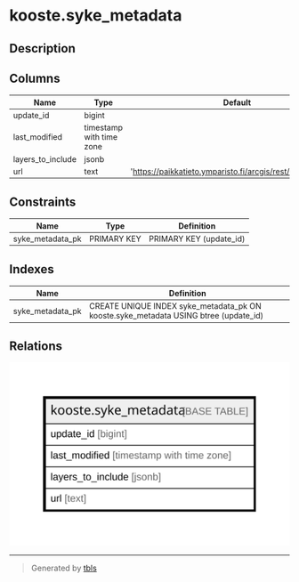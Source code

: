 # kooste.syke_metadata

## Description

## Columns

| Name | Type | Default | Nullable | Children | Parents | Comment |
| ---- | ---- | ------- | -------- | -------- | ------- | ------- |
| update_id | bigint |  | false |  |  |  |
| last_modified | timestamp with time zone |  | true |  |  |  |
| layers_to_include | jsonb |  | true |  |  |  |
| url | text | 'https://paikkatieto.ymparisto.fi/arcgis/rest/services/'::text | true |  |  |  |

## Constraints

| Name | Type | Definition |
| ---- | ---- | ---------- |
| syke_metadata_pk | PRIMARY KEY | PRIMARY KEY (update_id) |

## Indexes

| Name | Definition |
| ---- | ---------- |
| syke_metadata_pk | CREATE UNIQUE INDEX syke_metadata_pk ON kooste.syke_metadata USING btree (update_id) |

## Relations

![er](kooste.syke_metadata.svg)

---

> Generated by [tbls](https://github.com/k1LoW/tbls)
